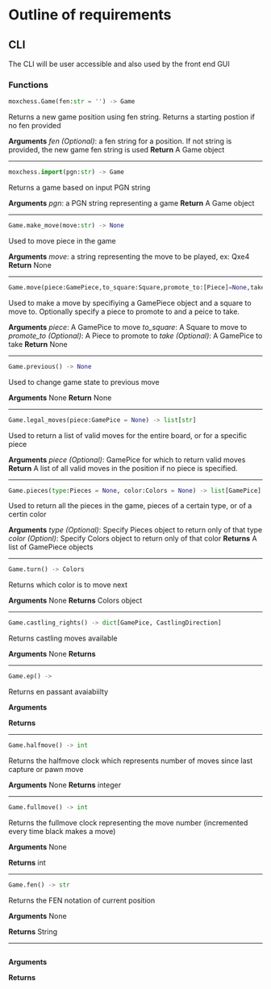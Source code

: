 # Outline of requirements

## CLI
The CLI will be user accessible and also used by the front end GUI

### Functions
```python
moxchess.Game(fen:str = '') -> Game
```

Returns a new game position using fen string. Returns a starting postion if no fen provided

**Arguments**
*fen (Optional)*: a fen string for a position. If not string is provided, the new game fen string is used
**Return**
A Game object

---

```python
moxchess.import(pgn:str) -> Game
```
Returns a game based on input PGN string

**Arguments**
*pgn*: a PGN string representing a game
**Return**
A Game object

---

```python
Game.make_move(move:str) -> None
```
Used to move piece in the game

**Arguments**
*move*: a string representing the move to be played, ex: Qxe4
**Return**
None

---

```python
Game.move(piece:GamePiece,to_square:Square,promote_to:[Piece]=None,take:GamePiece=None) -> None
```
Used to make a move by specifiying a GamePiece object and a square to move to. Optionally specify a piece to promote to and a peice to take.

**Arguments**
*piece*: A GamePice to move
*to_square*: A Square to move to
*promote_to (Optional)*: A Piece to promote to
*take (Optional)*: A GamePice to take
**Return**
None

---

```python
Game.previous() -> None
```
Used to change game state to previous move

**Arguments**
None
**Return**
None

---

```python
Game.legal_moves(piece:GamePice = None) -> list[str]
```
Used to return a list of valid moves for the entire board, or for a specific piece

**Arguments**
*piece (Optional)*: GamePice for which to return valid moves
**Return**
A list of all valid moves in the position if no piece is specified.

---

```python
Game.pieces(type:Pieces = None, color:Colors = None) -> list[GamePice]
```
Used to return all the pieces in the game, pieces of a certain type, or of a certin color

**Arguments**
*type (Optional)*: Specify Pieces object to return only of that type
*color (Optionl)*: Specify Colors object to return only of that color
**Returns**
A list of GamePiece objects

---

```python
Game.turn() -> Colors
```
Returns which color is to move next

**Arguments**
None
**Returns**
Colors object

---

```python
Game.castling_rights() -> dict[GamePice, CastlingDirection]
```
Returns castling moves available

**Arguments**
None
**Returns**

---

```python
Game.ep() ->
```
Returns en passant avaiabiilty

**Arguments**

**Returns**

---

```python
Game.halfmove() -> int
```
Returns the halfmove clock which represents number of moves since last capture or pawn move

**Arguments**
None
**Returns**
integer

---

```python
Game.fullmove() -> int
```
Returns the fullmove clock representing the move number (incremented every time black makes a move)

**Arguments**
None

**Returns**
int

---

```python
Game.fen() -> str
```
Returns the FEN notation of current position

**Arguments**
None

**Returns**
String

---

```python
```

**Arguments**

**Returns**